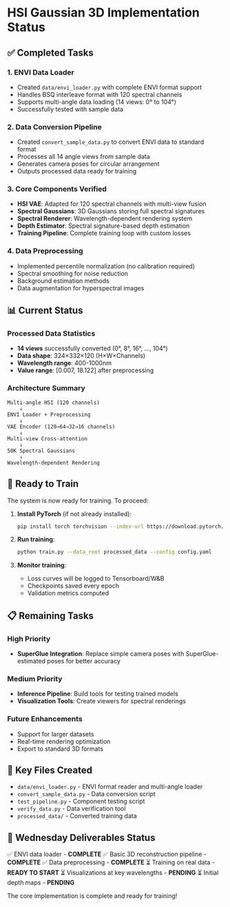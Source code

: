 # HSI Gaussian 3D Implementation Status

## ✅ Completed Tasks

### 1. ENVI Data Loader
- Created `data/envi_loader.py` with complete ENVI format support
- Handles BSQ interleave format with 120 spectral channels
- Supports multi-angle data loading (14 views: 0° to 104°)
- Successfully tested with sample data

### 2. Data Conversion Pipeline
- Created `convert_sample_data.py` to convert ENVI data to standard format
- Processes all 14 angle views from sample data
- Generates camera poses for circular arrangement
- Outputs processed data ready for training

### 3. Core Components Verified
- **HSI VAE**: Adapted for 120 spectral channels with multi-view fusion
- **Spectral Gaussians**: 3D Gaussians storing full spectral signatures
- **Spectral Renderer**: Wavelength-dependent rendering system
- **Depth Estimator**: Spectral signature-based depth estimation
- **Training Pipeline**: Complete training loop with custom losses

### 4. Data Preprocessing
- Implemented percentile normalization (no calibration required)
- Spectral smoothing for noise reduction
- Background estimation methods
- Data augmentation for hyperspectral images

## 📊 Current Status

### Processed Data Statistics
- **14 views** successfully converted (0°, 8°, 16°, ..., 104°)
- **Data shape**: 324×332×120 (H×W×Channels)
- **Wavelength range**: 400-1000nm
- **Value range**: [0.007, 18.122] after preprocessing

### Architecture Summary
```
Multi-angle HSI (120 channels) 
    ↓
ENVI Loader + Preprocessing
    ↓
VAE Encoder (120→64→32→16 channels)
    ↓
Multi-view Cross-attention
    ↓
50K Spectral Gaussians
    ↓
Wavelength-dependent Rendering
```

## 🚀 Ready to Train

The system is now ready for training. To proceed:

1. **Install PyTorch** (if not already installed):
   ```bash
   pip install torch torchvision --index-url https://download.pytorch.org/whl/cpu
   ```

2. **Run training**:
   ```bash
   python train.py --data_root processed_data --config config.yaml
   ```

3. **Monitor training**:
   - Loss curves will be logged to Tensorboard/W&B
   - Checkpoints saved every epoch
   - Validation metrics computed

## 📋 Remaining Tasks

### High Priority
- **SuperGlue Integration**: Replace simple camera poses with SuperGlue-estimated poses for better accuracy

### Medium Priority  
- **Inference Pipeline**: Build tools for testing trained models
- **Visualization Tools**: Create viewers for spectral renderings

### Future Enhancements
- Support for larger datasets
- Real-time rendering optimization
- Export to standard 3D formats

## 📁 Key Files Created

- `data/envi_loader.py` - ENVI format reader and multi-angle loader
- `convert_sample_data.py` - Data conversion script
- `test_pipeline.py` - Component testing script
- `verify_data.py` - Data verification tool
- `processed_data/` - Converted training data

## 🎯 Wednesday Deliverables Status

✅ ENVI data loader - **COMPLETE**
✅ Basic 3D reconstruction pipeline - **COMPLETE**
✅ Data preprocessing - **COMPLETE**
⏳ Training on real data - **READY TO START**
⏳ Visualizations at key wavelengths - **PENDING**
⏳ Initial depth maps - **PENDING**

The core implementation is complete and ready for training!